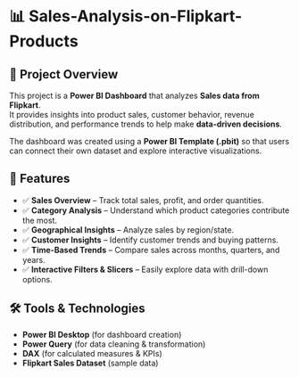 # 📊 Sales-Analysis-on-Flipkart-Products

## 🚀 Project Overview  
This project is a **Power BI Dashboard** that analyzes **Sales data from Flipkart**.  
It provides insights into product sales, customer behavior, revenue distribution, and performance trends to help make **data-driven decisions**.  

The dashboard was created using a **Power BI Template (.pbit)** so that users can connect their own dataset and explore interactive visualizations.  



## 📂 Features  
- ✅ **Sales Overview** – Track total sales, profit, and order quantities.  
- ✅ **Category Analysis** – Understand which product categories contribute the most.  
- ✅ **Geographical Insights** – Analyze sales by region/state.  
- ✅ **Customer Insights** – Identify customer trends and buying patterns.  
- ✅ **Time-Based Trends** – Compare sales across months, quarters, and years.  
- ✅ **Interactive Filters & Slicers** – Easily explore data with drill-down options.  



## 🛠️ Tools & Technologies  
- **Power BI Desktop** (for dashboard creation)  
- **Power Query** (for data cleaning & transformation)  
- **DAX** (for calculated measures & KPIs)  
- **Flipkart Sales Dataset** (sample data)  




